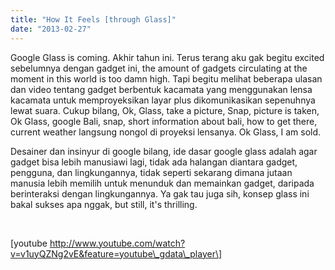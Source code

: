 ```yaml
---
title: "How It Feels [through Glass]"
date: "2013-02-27"
---
```


Google Glass is coming. Akhir tahun ini. Terus terang aku gak begitu excited sebelumnya dengan gadget ini, the amount of gadgets circulating at the moment in this world is too damn high. Tapi begitu melihat beberapa ulasan dan video tentang gadget berbentuk kacamata yang menggunakan lensa kacamata untuk memproyeksikan layar plus dikomunikasikan sepenuhnya lewat suara. Cukup bilang, Ok, Glass, take a picture, Snap, picture is taken, Ok Glass, google Bali, snap, short information about bali, how to get there, current weather langsung nongol di proyeksi lensanya. Ok Glass, I am sold.

Desainer dan insinyur di google bilang, ide dasar google glass adalah agar gadget bisa lebih manusiawi lagi, tidak ada halangan diantara gadget, pengguna, dan lingkungannya, tidak seperti sekarang dimana jutaan manusia lebih memilih untuk menunduk dan memainkan gadget, daripada berinteraksi dengan lingkungannya. Ya gak tau juga sih, konsep glass ini bakal sukses apa nggak, but still, it's thrilling.

 

\[youtube http://www.youtube.com/watch?v=v1uyQZNg2vE&feature=youtube\_gdata\_player\]
